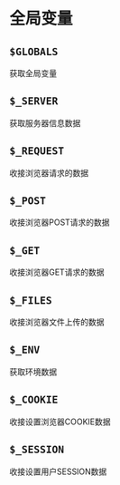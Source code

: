 # 全局变量

## `$GLOBALS`

获取全局变量

## `$_SERVER`

获取服务器信息数据

## `$_REQUEST`

收接浏览器请求的数据

## `$_POST`

收接浏览器POST请求的数据

## `$_GET`

收接浏览器GET请求的数据

## `$_FILES`

收接浏览器文件上传的数据

## `$_ENV`

获取环境数据

## `$_COOKIE`

收接设置浏览器COOKIE数据

## `$_SESSION`

收接设置用户SESSION数据
